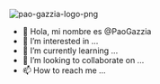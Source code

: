 ![pao-gazzia-logo-png](https://github.com/PaoGazzia/PaoGazzia/assets/140565005/92497c15-5910-4210-928b-f5e69169bd49)


- 👋 Hola, mi nombre es @PaoGazzia
- 👀 I’m interested in ...
- 🌱 I’m currently learning ...
- 💞️ I’m looking to collaborate on ...
- 📫 How to reach me ...

<!---
PaoGazzia/PaoGazzia is a ✨ special ✨ repository because its `README.md` (this file) appears on your GitHub profile.
You can click the Preview link to take a look at your changes.
--->
